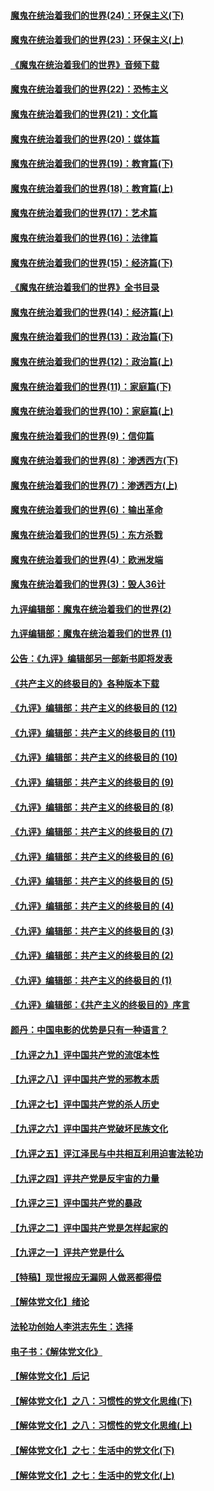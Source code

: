#### [魔鬼在统治着我们的世界(24)：环保主义(下)](../pages/nsc422/n10695307.md?t=10070333?t=10070333) 

#### [魔鬼在统治着我们的世界(23)：环保主义(上)](../pages/nsc422/n10688613.md?t=10070333?t=10070333) 

#### [《魔鬼在统治着我们的世界》音频下载](../pages/nsc422/n10635553.md?t=10070333?t=10070333) 

#### [魔鬼在统治着我们的世界(22)：恐怖主义](../pages/nsc422/n10614727.md?t=10070333?t=10070333) 

#### [魔鬼在统治着我们的世界(21)：文化篇](../pages/nsc422/n10597706.md?t=10070333?t=10070333) 

#### [魔鬼在统治着我们的世界(20)：媒体篇](../pages/nsc422/n10586579.md?t=10070333?t=10070333) 

#### [魔鬼在统治着我们的世界(19)：教育篇(下)](../pages/nsc422/n10564808.md?t=10070333?t=10070333) 

#### [魔鬼在统治着我们的世界(18)：教育篇(上)](../pages/nsc422/n10526970.md?t=10070333?t=10070333) 

#### [魔鬼在统治着我们的世界(17)：艺术篇](../pages/nsc422/n10499093.md?t=10070333?t=10070333) 

#### [魔鬼在统治着我们的世界(16)：法律篇](../pages/nsc422/n10485969.md?t=10070333?t=10070333) 

#### [魔鬼在统治着我们的世界(15)：经济篇(下)](../pages/nsc422/n10469975.md?t=10070333?t=10070333) 

#### [《魔鬼在统治着我们的世界》全书目录](../pages/nsc422/n10464261.md?t=10070333?t=10070333) 

#### [魔鬼在统治着我们的世界(14)：经济篇(上)](../pages/nsc422/n10457370.md?t=10070333?t=10070333) 

#### [魔鬼在统治着我们的世界(13)：政治篇(下)](../pages/nsc422/n10448270.md?t=10070333?t=10070333) 

#### [魔鬼在统治着我们的世界(12)：政治篇(上)](../pages/nsc422/n10444576.md?t=10070333?t=10070333) 

#### [魔鬼在统治着我们的世界(11)：家庭篇(下)](../pages/nsc422/n10440961.md?t=10070333?t=10070333) 

#### [魔鬼在统治着我们的世界(10)：家庭篇(上)](../pages/nsc422/n10435448.md?t=10070333?t=10070333) 

#### [魔鬼在统治着我们的世界(9)：信仰篇](../pages/nsc422/n10432159.md?t=10070333?t=10070333) 

#### [魔鬼在统治着我们的世界(8)：渗透西方(下)](../pages/nsc422/n10429603.md?t=10070333?t=10070333) 

#### [魔鬼在统治着我们的世界(7)：渗透西方(上)](../pages/nsc422/n10426013.md?t=10070333?t=10070333) 

#### [魔鬼在统治着我们的世界(6)：输出革命](../pages/nsc422/n10421536.md?t=10070333?t=10070333) 

#### [魔鬼在统治着我们的世界(5)：东方杀戮](../pages/nsc422/n10417707.md?t=10070333?t=10070333) 

#### [魔鬼在统治着我们的世界(4)：欧洲发端](../pages/nsc422/n10414890.md?t=10070333?t=10070333) 

#### [魔鬼在统治着我们的世界(3)：毁人36计](../pages/nsc422/n10411583.md?t=10070333?t=10070333) 

#### [九评编辑部：魔鬼在统治着我们的世界(2)](../pages/nsc422/n10410036.md?t=10070333?t=10070333) 

#### [九评编辑部：魔鬼在统治着我们的世界 (1)](../pages/nsc422/n10406825.md?t=10070333?t=10070333) 

#### [公告：《九评》编辑部另一部新书即将发表](../pages/nsc422/n10405104.md?t=10070333?t=10070333) 

#### [《共产主义的终极目的》各种版本下载](../pages/nsc422/n10022138.md?t=10070333?t=10070333) 

#### [《九评》编辑部：共产主义的终极目的 (12)](../pages/nsc422/n9933272.md?t=10070333?t=10070333) 

#### [《九评》编辑部：共产主义的终极目的 (11)](../pages/nsc422/n9924973.md?t=10070333?t=10070333) 

#### [《九评》编辑部：共产主义的终极目的 (10)](../pages/nsc422/n9920883.md?t=10070333?t=10070333) 

#### [《九评》编辑部：共产主义的终极目的 (9)](../pages/nsc422/n9916363.md?t=10070333?t=10070333) 

#### [《九评》编辑部：共产主义的终极目的 (8)](../pages/nsc422/n9912488.md?t=10070333?t=10070333) 

#### [《九评》编辑部：共产主义的终极目的 (7)](../pages/nsc422/n9901176.md?t=10070333?t=10070333) 

#### [《九评》编辑部：共产主义的终极目的 (6)](../pages/nsc422/n9899359.md?t=10070333?t=10070333) 

#### [《九评》编辑部：共产主义的终极目的 (5)](../pages/nsc422/n9893174.md?t=10070333?t=10070333) 

#### [《九评》编辑部：共产主义的终极目的 (4)](../pages/nsc422/n9891246.md?t=10070333?t=10070333) 

#### [《九评》编辑部：共产主义的终极目的 (3)](../pages/nsc422/n9879879.md?t=10070333?t=10070333) 

#### [《九评》编辑部：共产主义的终极目的 (2)](../pages/nsc422/n9876205.md?t=10070333?t=10070333) 

#### [《九评》编辑部：共产主义的终极目的 (1)](../pages/nsc422/n9865857.md?t=10070333?t=10070333) 

#### [《九评》编辑部：《共产主义的终极目的》序言](../pages/nsc422/n9862666.md?t=10070333?t=10070333) 

#### [颜丹：中国电影的优势是只有一种语言？](../pages/nsc422/n9583062.md?t=10070333?t=10070333) 

#### [【九评之九】评中国共产党的流氓本性](../pages/nsc422/n737542.md?t=10070333?t=10070333) 

#### [【九评之八】评中国共产党的邪教本质](../pages/nsc422/n735942.md?t=10070333?t=10070333) 

#### [【九评之七】评中国共产党的杀人历史](../pages/nsc422/n733806.md?t=10070333?t=10070333) 

#### [【九评之六】评中国共产党破坏民族文化](../pages/nsc422/n731667.md?t=10070333?t=10070333) 

#### [【九评之五】评江泽民与中共相互利用迫害法轮功](../pages/nsc422/n730058.md?t=10070333?t=10070333) 

#### [【九评之四】评共产党是反宇宙的力量](../pages/nsc422/n727814.md?t=10070333?t=10070333) 

#### [【九评之三】评中国共产党的暴政](../pages/nsc422/n725597.md?t=10070333?t=10070333) 

#### [【九评之二】评中国共产党是怎样起家的](../pages/nsc422/n723946.md?t=10070333?t=10070333) 

#### [【九评之一】评共产党是什么](../pages/nsc422/n722529.md?t=10070333?t=10070333) 

#### [【特稿】现世报应无漏网 人做恶都得偿](../pages/nsc422/n4215167.md?t=10070333?t=10070333) 

#### [【解体党文化】绪论](../pages/nsc422/n1449356.md?t=10070333?t=10070333) 

#### [法轮功创始人李洪志先生：选择](../pages/nsc422/n3580738.md?t=10070333?t=10070333) 

#### [电子书：《解体党文化》](../pages/nsc422/n1573484.md?t=10070333?t=10070333) 

#### [【解体党文化】后记](../pages/nsc422/n1531999.md?t=10070333?t=10070333) 

#### [【解体党文化】之八：习惯性的党文化思维(下)](../pages/nsc422/n1526477.md?t=10070333?t=10070333) 

#### [【解体党文化】之八：习惯性的党文化思维(上)](../pages/nsc422/n1520631.md?t=10070333?t=10070333) 

#### [【解体党文化】之七：生活中的党文化(下)](../pages/nsc422/n1513446.md?t=10070333?t=10070333) 

#### [【解体党文化】之七：生活中的党文化(上)](../pages/nsc422/n1509358.md?t=10070333?t=10070333) 

